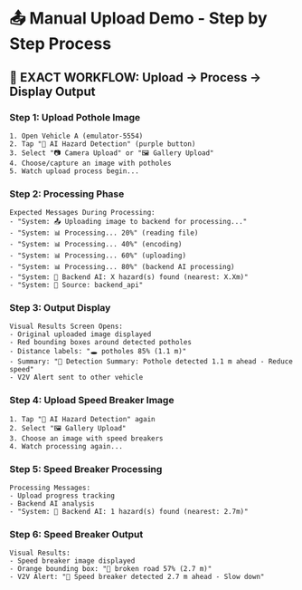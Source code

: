 # 📤 Manual Upload Demo - Step by Step Process

## 🎯 **EXACT WORKFLOW: Upload → Process → Display Output**

### **Step 1: Upload Pothole Image**
```
1. Open Vehicle A (emulator-5554)
2. Tap "🤖 AI Hazard Detection" (purple button)
3. Select "📷 Camera Upload" or "🖼️ Gallery Upload"
4. Choose/capture an image with potholes
5. Watch upload process begin...
```

### **Step 2: Processing Phase**
```
Expected Messages During Processing:
- "System: 📤 Uploading image to backend for processing..."
- "System: 📊 Processing... 20%" (reading file)
- "System: 📊 Processing... 40%" (encoding)
- "System: 📊 Processing... 60%" (uploading)
- "System: 📊 Processing... 80%" (backend AI processing)
- "System: 🤖 Backend AI: X hazard(s) found (nearest: X.Xm)"
- "System: 📡 Source: backend_api"
```

### **Step 3: Output Display**
```
Visual Results Screen Opens:
- Original uploaded image displayed
- Red bounding boxes around detected potholes
- Distance labels: "🕳️ potholes 85% (1.1 m)"
- Summary: "🎯 Detection Summary: Pothole detected 1.1 m ahead - Reduce speed"
- V2V Alert sent to other vehicle
```

### **Step 4: Upload Speed Breaker Image**
```
1. Tap "🤖 AI Hazard Detection" again
2. Select "🖼️ Gallery Upload" 
3. Choose an image with speed breakers
4. Watch processing again...
```

### **Step 5: Speed Breaker Processing**
```
Processing Messages:
- Upload progress tracking
- Backend AI analysis
- "System: 🤖 Backend AI: 1 hazard(s) found (nearest: 2.7m)"
```

### **Step 6: Speed Breaker Output**
```
Visual Results:
- Speed breaker image displayed
- Orange bounding box: "🚧 broken road 57% (2.7 m)"
- V2V Alert: "🚧 Speed breaker detected 2.7 m ahead - Slow down"
```